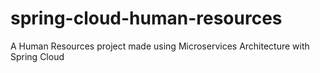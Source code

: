 # spring-cloud-human-resources
A Human Resources project made using Microservices Architecture with Spring Cloud
